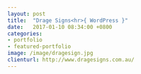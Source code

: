 ```yaml
---
layout: post
title:  "Drage Signs<hr>{ WordPress }"
date:   2017-01-10 08:34:00 +0800
categories:
- portfolio
- featured-portfolio
image: /image/dragesign.jpg
clienturl: http://www.dragesigns.com.au/
---
```


